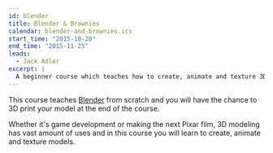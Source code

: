 ```yaml
---
id: blender
title: Blender & Brownies
calendar: blender-and-brownies.ics
start_time: "2015-10-20"
end_time: "2015-11-25"
leads:
  - Jack Adler
excerpt: |
  A beginner course which teaches how to create, animate and texture 3D models in Blender, a popular 3D graphics software.
---
```


This course teaches [Blender](http://www.blender.org/features/) from scratch and you will have the chance to 3D print your model at the end of the course.

Whether it's game development or making the next Pixar film, 3D modeling has vast amount of uses and in this course you will learn to create, animate and texture models.
